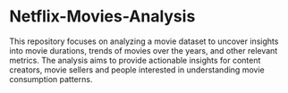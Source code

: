 # Netflix-Movies-Analysis
This repository focuses on analyzing a movie dataset to uncover insights into movie durations, trends of movies over the years, and other relevant metrics. The analysis aims to provide actionable insights for content creators, movie sellers and people interested in understanding movie consumption patterns.
